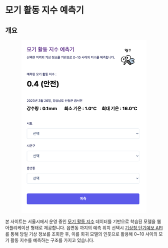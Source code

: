 # 모기 활동 지수 예측기

## 개요

<p align="center">
  <img src=img1.png width="400"/>
</p>

본 사이트는 서울시에서 운영 중인 [모기 활동 지수](https://news.seoul.go.kr/welfare/mosquito) 데이터를 기반으로 학습된 모델을 웹 어플리케이션 형태로 제공합니다. 읍면동 까지의 예측 위치 선택시 [기상청 단기예보 API](https://www.data.go.kr/data/15084084/openapi.do) 를 통해 당일 기상 정보를 조회한 후, 이를 회귀 모델의 인풋으로 활용해 0~10 사이의 모기 활동 지수를 예측하는 구조를 가지고 있습니다.